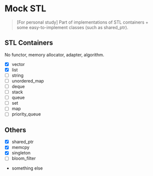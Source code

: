 # Mock STL

> [For personal study] Part of implementations of STL containers + some
> easy-to-implement classes (such as shared\_ptr).

## STL Containers

No functor, memory allocator, adapter, algorithm.

* [x] vector
* [x] list
* [ ] string
* [ ] unordered\_map
* [ ] deque
* [ ] stack
* [ ] queue
* [ ] set
* [ ] map
* [ ] priority\_queue

## Others

* [x] shared\_ptr
* [x] memcpy
* [x] singleton
* [ ] bloom\_filter
* something else
